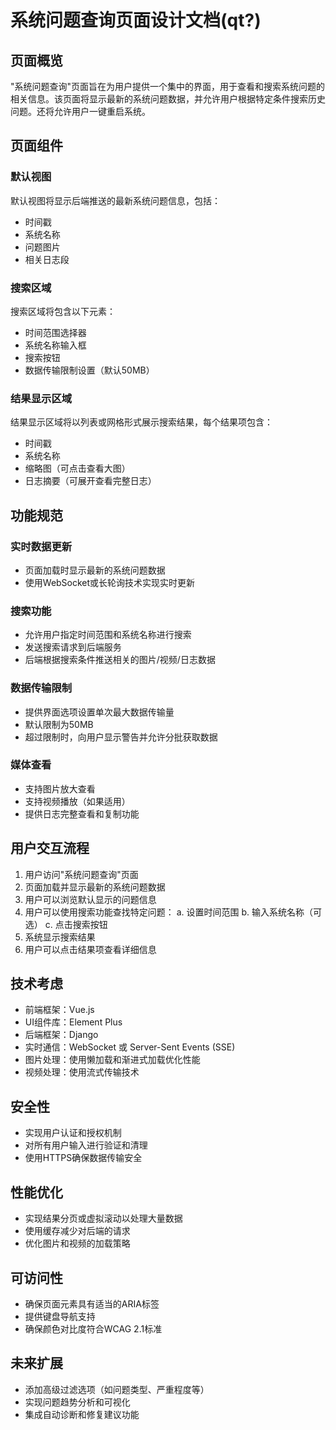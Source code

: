 # 系统问题查询页面设计文档(qt?)

## 页面概览

"系统问题查询"页面旨在为用户提供一个集中的界面，用于查看和搜索系统问题的相关信息。该页面将显示最新的系统问题数据，并允许用户根据特定条件搜索历史问题。还将允许用户一键重启系统。

## 页面组件

### 默认视图

默认视图将显示后端推送的最新系统问题信息，包括：

- 时间戳
- 系统名称
- 问题图片
- 相关日志段

### 搜索区域

搜索区域将包含以下元素：

- 时间范围选择器
- 系统名称输入框
- 搜索按钮
- 数据传输限制设置（默认50MB）

### 结果显示区域

结果显示区域将以列表或网格形式展示搜索结果，每个结果项包含：

- 时间戳
- 系统名称
- 缩略图（可点击查看大图）
- 日志摘要（可展开查看完整日志）

## 功能规范

### 实时数据更新

- 页面加载时显示最新的系统问题数据
- 使用WebSocket或长轮询技术实现实时更新

### 搜索功能

- 允许用户指定时间范围和系统名称进行搜索
- 发送搜索请求到后端服务
- 后端根据搜索条件推送相关的图片/视频/日志数据

### 数据传输限制

- 提供界面选项设置单次最大数据传输量
- 默认限制为50MB
- 超过限制时，向用户显示警告并允许分批获取数据

### 媒体查看

- 支持图片放大查看
- 支持视频播放（如果适用）
- 提供日志完整查看和复制功能

## 用户交互流程

1. 用户访问"系统问题查询"页面
2. 页面加载并显示最新的系统问题数据
3. 用户可以浏览默认显示的问题信息
4. 用户可以使用搜索功能查找特定问题：
   a. 设置时间范围
   b. 输入系统名称（可选）
   c. 点击搜索按钮
5. 系统显示搜索结果
6. 用户可以点击结果项查看详细信息

## 技术考虑

- 前端框架：Vue.js
- UI组件库：Element Plus
- 后端框架：Django
- 实时通信：WebSocket 或 Server-Sent Events (SSE)
- 图片处理：使用懒加载和渐进式加载优化性能
- 视频处理：使用流式传输技术

## 安全性

- 实现用户认证和授权机制
- 对所有用户输入进行验证和清理
- 使用HTTPS确保数据传输安全

## 性能优化

- 实现结果分页或虚拟滚动以处理大量数据
- 使用缓存减少对后端的请求
- 优化图片和视频的加载策略

## 可访问性

- 确保页面元素具有适当的ARIA标签
- 提供键盘导航支持
- 确保颜色对比度符合WCAG 2.1标准

## 未来扩展

- 添加高级过滤选项（如问题类型、严重程度等）
- 实现问题趋势分析和可视化
- 集成自动诊断和修复建议功能